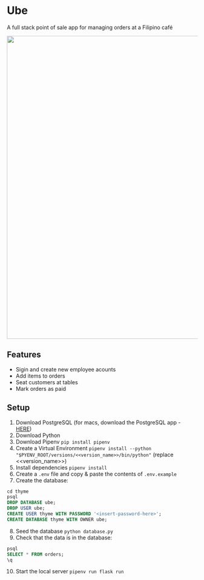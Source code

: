 # Ube
A full stack point of sale app for managing orders at a Filipino café

<img src="https://storage.googleapis.com/frankie-esparza-portfolio/gifs/ube.gif" width="800">

## Features 
- Sigin and create new employee acounts
- Add items to orders
- Seat customers at tables
- Mark orders as paid

## Setup
1) Download PostgreSQL (for macs, download the PostgreSQL app - [HERE](https://postgresapp.com/))
2) Download Python
3) Download Pipenv ```pip install pipenv```    
4) Create a Virtual Environment `pipenv install --python "$PYENV_ROOT/versions/<<version_name>>/bin/python"` (replace <<version_name>>)
5) Install dependencies `pipenv install`
6) Create a `.env` file and copy & paste the contents of `.env.example`
7) Create the database:
```sql
cd thyme
psql    
DROP DATABASE ube;
DROP USER ube;  
CREATE USER thyme WITH PASSWORD '<insert-password-here>';    
CREATE DATABASE thyme WITH OWNER ube;
```
8) Seed the database `python database.py`
9) Check that the data is in the database:
```sql
psql
SELECT * FROM orders;
\q
```
10) Start the local server `pipenv run flask run`
